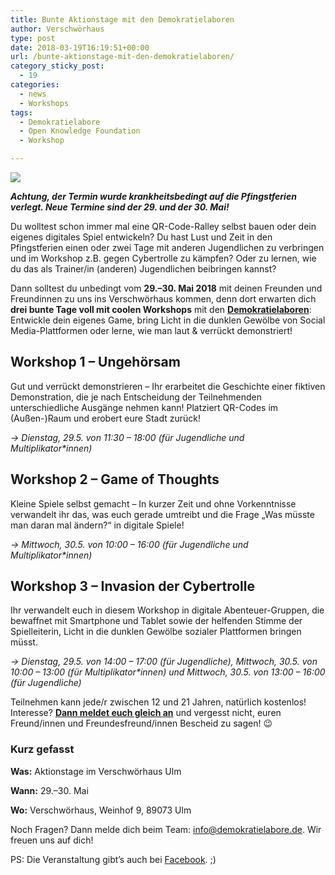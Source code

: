 ```yaml
---
title: Bunte Aktionstage mit den Demokratielaboren
author: Verschwörhaus
type: post
date: 2018-03-19T16:19:51+00:00
url: /bunte-aktionstage-mit-den-demokratielaboren/
category_sticky_post:
  - 19
categories:
  - news
  - Workshops
tags:
  - Demokratielabore
  - Open Knowledge Foundation
  - Workshop

---
```

![](/wp-content/uploads/2018/03/demolabore.jpg)

**_Achtung, der Termin wurde krankheitsbedingt auf die Pfingstferien verlegt. Neue Termine sind der 29. und der 30. Mai!_**

Du wolltest schon immer mal eine QR-Code-Ralley selbst bauen oder dein eigenes digitales Spiel entwickeln? Du hast Lust und Zeit in den Pfingstferien einen oder zwei Tage mit anderen Jugendlichen zu verbringen und im Workshop z.B. gegen Cybertrolle zu kämpfen? Oder zu lernen, wie du das als Trainer/in (anderen) Jugendlichen beibringen kannst?

Dann solltest du unbedingt vom **29.–30. Mai 2018** mit deinen Freunden und Freundinnen zu uns ins Verschwörhaus kommen, denn dort erwarten dich **drei bunte Tage voll mit coolen Workshops** mit den **[Demokratielaboren][2]**: Entwickle dein eigenes Game, bring Licht in die dunklen Gewölbe von Social Media-Plattformen oder lerne, wie man laut & verrückt demonstriert!

## Workshop 1 &#8211; Ungehörsam

Gut und verrückt demonstrieren &#8211; Ihr erarbeitet die Geschichte einer fiktiven Demonstration, die je nach Entscheidung der Teilnehmenden unterschiedliche Ausgänge nehmen kann! Platziert QR-Codes im (Außen-)Raum und erobert eure Stadt zurück!

_→ Dienstag, 29.5. von 11:30 &#8211; 18:00 (für Jugendliche und Multiplikator*innen)_

## Workshop 2 &#8211; Game of Thoughts

Kleine Spiele selbst gemacht – In kurzer Zeit und ohne Vorkenntnisse verwandelt ihr das, was euch gerade umtreibt und die Frage „Was müsste man daran mal ändern?“ in digitale Spiele!

_→ Mittwoch, 30.5. von 10:00 &#8211; 16:00 (für Jugendliche und Multiplikator*innen)_

## Workshop 3 &#8211; Invasion der Cybertrolle

Ihr verwandelt euch in diesem Workshop in digitale Abenteuer-Gruppen, die bewaffnet mit Smartphone und Tablet sowie der helfenden Stimme der Spielleiterin, Licht in die dunklen Gewölbe sozialer Plattformen bringen müsst.

_→ Dienstag, 29.5. von 14:00 &#8211; 17:00 (für Jugendliche), Mittwoch, 30.5. von 10:00 &#8211; 13:00 (für Multiplikator*innen) und Mittwoch, 30.5. von 13:00 &#8211; 16:00 (für Jugendliche)_

Teilnehmen kann jede/r zwischen 12 und 21 Jahren, natürlich kostenlos! Interesse? **[Dann meldet euch gleich an][3]** und vergesst nicht, euren Freund/innen und Freundesfreund/innen Bescheid zu sagen! 😉

### Kurz gefasst

**Was:** Aktionstage im Verschwörhaus Ulm
  
**Wann:** 29.–30. Mai
  
**Wo:** Verschwörhaus, Weinhof 9, 89073 Ulm

Noch Fragen? Dann melde dich beim Team: <info@demokratielabore.de>. Wir freuen uns auf dich!

PS: Die Veranstaltung gibt’s auch bei [Facebook][4]. ;)

 [2]: https://demokratielabore.de/
 [3]: https://docs.google.com/forms/d/e/1FAIpQLSc_UgoiqOgtWvsV0zWX0WYUVOEwFNHaHZf9v2mZqMpCwc3SSg/viewform
 [4]: https://www.facebook.com/events/153056098707065/